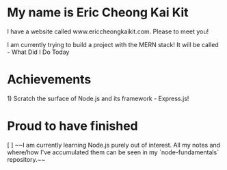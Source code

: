 <h1>My name is Eric Cheong Kai Kit</h1>
I have a website called www.ericcheongkaikit.com. Please to meet you!

I am currently trying to build a project with the MERN stack! It will be called - What Did I Do Today

<h1>Achievements</h1>
1)  Scratch the surface of Node.js and its framework - Express.js!

<h1>Proud to have finished</h1>
[ ] ~~I am currently learning Node.js purely out of interest. All my notes and where/how I've accumulated them can be seen in my `node-fundamentals` repository.~~
